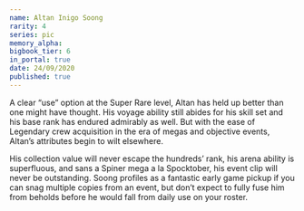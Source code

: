 ```yaml
---
name: Altan Inigo Soong
rarity: 4
series: pic
memory_alpha:
bigbook_tier: 6
in_portal: true
date: 24/09/2020
published: true
---
```


A clear “use” option at the Super Rare level, Altan has held up better than one might have thought. His voyage ability still abides for his skill set and his base rank has endured admirably as well. But with the ease of Legendary crew acquisition in the era of megas and objective events, Altan’s attributes begin to wilt elsewhere.

His collection value will never escape the hundreds’ rank, his arena ability is superfluous, and sans a Spiner mega a la Spocktober, his event clip will never be outstanding. Soong profiles as a fantastic early game pickup if you can snag multiple copies from an event, but don’t expect to fully fuse him from beholds before he would fall from daily use on your roster.
